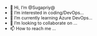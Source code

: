 - 👋 Hi, I’m @Sugapriy@
- 👀 I’m interested in coding/DevOps...
- 🌱 I’m currently learning Azure DevOps...
- 💞️ I’m looking to collaborate on ...
- 📫 How to reach me ...

<!---
DevOps Learning is a ✨ special ✨ repository because its `README.md` (this file) appears on your GitHub profile.
You can click the Preview link to take a look at your changes.
--->
